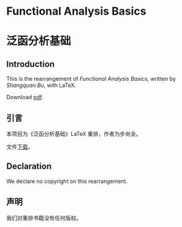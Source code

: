 # Functional Analysis Basics

# 泛函分析基础

## Introduction

This is the rearrangement of *Functional Analysis Basics*, written by *Shangquan Bu*, with LaTeX.

Download [pdf](https://github.com/jingxuanyang/Functional-Analysis/blob/main/fabasic.pdf).

## 引言

本项目为《泛函分析基础》LaTeX 重排，作者为步尚全。

文件[下载](https://github.com/jingxuanyang/Functional-Analysis/blob/main/fabasic.pdf)。

## Declaration

We declare no copyright on this rearrangement.

## 声明

我们对重排书籍没有任何版权。
